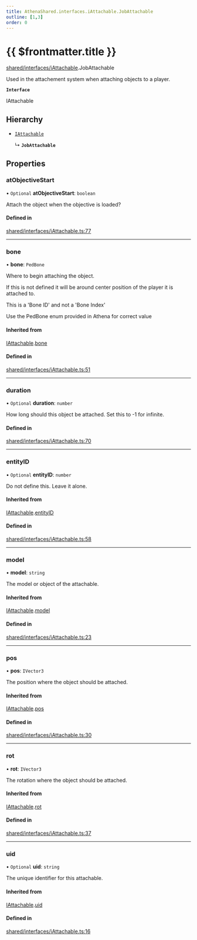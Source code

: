 ```yaml
---
title: AthenaShared.interfaces.iAttachable.JobAttachable
outline: [1,3]
order: 0
---
```


# {{ $frontmatter.title }}


[shared/interfaces/iAttachable](../modules/shared_interfaces_iAttachable.md).JobAttachable

Used in the attachement system when attaching objects to a player.

**`Interface`**

IAttachable

## Hierarchy

- [`IAttachable`](shared_interfaces_iAttachable_IAttachable.md)

  ↳ **`JobAttachable`**

## Properties

### atObjectiveStart

• `Optional` **atObjectiveStart**: `boolean`

Attach the object when the objective is loaded?

#### Defined in

[shared/interfaces/iAttachable.ts:77](https://github.com/Stuyk/altv-athena/blob/e7d4753/src/core/shared/interfaces/iAttachable.ts#L77)

___

### bone

• **bone**: `PedBone`

Where to begin attaching the object.

If this is not defined it will be around center position of the player it is attached to.

This is a 'Bone ID' and not a 'Bone Index'

Use the PedBone enum provided in Athena for correct value

#### Inherited from

[IAttachable](shared_interfaces_iAttachable_IAttachable.md).[bone](shared_interfaces_iAttachable_IAttachable.md#bone)

#### Defined in

[shared/interfaces/iAttachable.ts:51](https://github.com/Stuyk/altv-athena/blob/e7d4753/src/core/shared/interfaces/iAttachable.ts#L51)

___

### duration

• `Optional` **duration**: `number`

How long should this object be attached.
Set this to -1 for infinite.

#### Defined in

[shared/interfaces/iAttachable.ts:70](https://github.com/Stuyk/altv-athena/blob/e7d4753/src/core/shared/interfaces/iAttachable.ts#L70)

___

### entityID

• `Optional` **entityID**: `number`

Do not define this. Leave it alone.

#### Inherited from

[IAttachable](shared_interfaces_iAttachable_IAttachable.md).[entityID](shared_interfaces_iAttachable_IAttachable.md#entityID)

#### Defined in

[shared/interfaces/iAttachable.ts:58](https://github.com/Stuyk/altv-athena/blob/e7d4753/src/core/shared/interfaces/iAttachable.ts#L58)

___

### model

• **model**: `string`

The model or object of the attachable.

#### Inherited from

[IAttachable](shared_interfaces_iAttachable_IAttachable.md).[model](shared_interfaces_iAttachable_IAttachable.md#model)

#### Defined in

[shared/interfaces/iAttachable.ts:23](https://github.com/Stuyk/altv-athena/blob/e7d4753/src/core/shared/interfaces/iAttachable.ts#L23)

___

### pos

• **pos**: `IVector3`

The position where the object should be attached.

#### Inherited from

[IAttachable](shared_interfaces_iAttachable_IAttachable.md).[pos](shared_interfaces_iAttachable_IAttachable.md#pos)

#### Defined in

[shared/interfaces/iAttachable.ts:30](https://github.com/Stuyk/altv-athena/blob/e7d4753/src/core/shared/interfaces/iAttachable.ts#L30)

___

### rot

• **rot**: `IVector3`

The rotation where the object should be attached.

#### Inherited from

[IAttachable](shared_interfaces_iAttachable_IAttachable.md).[rot](shared_interfaces_iAttachable_IAttachable.md#rot)

#### Defined in

[shared/interfaces/iAttachable.ts:37](https://github.com/Stuyk/altv-athena/blob/e7d4753/src/core/shared/interfaces/iAttachable.ts#L37)

___

### uid

• `Optional` **uid**: `string`

The unique identifier for this attachable.

#### Inherited from

[IAttachable](shared_interfaces_iAttachable_IAttachable.md).[uid](shared_interfaces_iAttachable_IAttachable.md#uid)

#### Defined in

[shared/interfaces/iAttachable.ts:16](https://github.com/Stuyk/altv-athena/blob/e7d4753/src/core/shared/interfaces/iAttachable.ts#L16)
